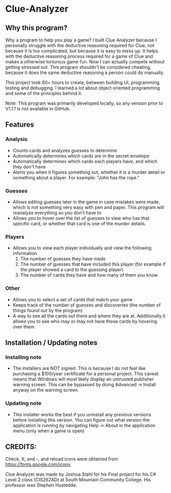 # Clue-Analyzer


## Why this program?

Why a program to help you play a game? I built Clue Analyzer because I personally struggle with the deductive reasoning required for Clue, not because it is too complicated, but because it is easy to mess up. It helps with the deductive reasoning process required for a game of Clue and makes a otherwise torturous game fun. Now I can actually compete without getting stressed out. This program shouldn't be considered cheating, because it does the same deductive reasoning a person could do manually.

This project took 60+ hours to create, between building UI, programming, testing and debugging. I learned a lot about object oriented programming and some of the principles behind it.

Note: This program was primarily developed locally, so any version prior to V1.1.1 is not available in GitHub.




## Features


### Analysis
- Counts cards and analyzes guesses to determine 
- Automatically determines which cards are in the secret envelope
- Automatically determines which cards each players have, and which they don't have
- Alerts you when it figures something out, whether it is a murder detail or something about a player. For example: "John has the rope."


### Guesses
- Allows editing guesses later in the game in case mistakes were made, which is not something very easy with pen and paper. This program will reanalyze everything so you don't have to
- Allows you to hover over the list of guesses to view who has that specific card, or whether that card is one of the murder details.


### Players
- Allows you to view each player individually and view the following information
    1. The number of guesses they have made
    2. The number of guesses that have included this player (for example if the player showed a card to the guessing player)
    3. The number of cards they have and how many of them you know 


### Other
- Allows you to select a set of cards that match your game
- Keeps track of the number of guesses and discoveries (the number of things found out by the program)
- A way to see all the cards out there and where they are at. Additionally it allows you to see who may or may not have those cards by hovering over them.



## Installation / Updating notes

### Installing note
- The installers are NOT signed. This is because I do not feel like purchasing a $100/year certificate for a personal project. This caveat means that Windows will most likely display an untrusted publisher warning screen. This can be bypassed by doing Advanced -> Install anyway on the warning screen.

### Updating note
- This installer works the best if you uninstall any previous versions before installing this version. You can figure out what version the application is running by navigating Help -> About in the application menu (only when a game is open)



## CREDITS: 

Check, X, and -, and reload icons were obtained from https://fonts.google.com/icons

Clue Analyzer was made by Joshua Stahl for his Final project for his C# Level 2 class (CIS262AD) at South Mountain Community College.
His professor was Stephen Hustedde.
